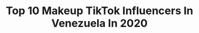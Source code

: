 ---
title: Top 10 Makeup TikTok Influencers In Venezuela In 2020
description: >-
  Find top makeup TikTok influencers in Venezuela in 2020. Most popular hashtags: #makeup #venezuela #dance #comedia.
platform: TikTok
profiles:
  - username: "edduraf"
    fullname: >-
      Eduardo Mata
    location: "Venezuela"
    followers: 123597
    engagement: 1274
    commentsToLikes: 0.022722
    id: cka0vtkjv00780i78dnf0lsv7
    verified: false
    hashtags: "#caminata, #kunno, #diva, #dance"
  - username: "alteregodiaz"
    fullname: >-
      Cleo
    location: "Venezuela"
    followers: 658956
    engagement: 1223
    commentsToLikes: 0.005144
    id: ck9eqvkatz1590j78qni2lnqc
    verified: false
    hashtags: "#dance, #fail, #papasote, #mamasota"
  - username: "marianlugolcm"
    fullname: >-
      Marian lugo
    location: "Venezuela"
    followers: 5154
    engagement: 1079
    commentsToLikes: 0.024957
    id: cka0hrm0qafoy0i78r60grvoq
    verified: false
    hashtags: "#makeuphacks, #pizza, #base, #foundation"
  - username: "soylexiii"
    fullname: >-
      Lexi
    location: "Venezuela"
    followers: 31155
    engagement: 604
    commentsToLikes: 0.022886
    id: cka0s3fzzjp0o0i78kpqijjwz
    verified: false
    hashtags: "#noseasimbecil, #perfeccion, #buenosdias, #pillowchallange"
  - username: "carlagcg"
    fullname: >-
      carlagcg
    location: "Venezuela"
    followers: 43186
    engagement: 789
    commentsToLikes: 0.056194
    id: ckageqxomm6t90i783jfigb04
    verified: false
    hashtags: "#limonchallange, #reto, #pensandocomofuitangil, #venezuela"
  - username: "orianatoubia_"
    fullname: >-
      Oriana Toubia🌹
    location: "Venezuela"
    followers: 35500
    engagement: 1411
    commentsToLikes: 0.015646
    id: ckaci1tu61nn10i78b91to6pu
    verified: false
    hashtags: "#prochoice, #makeuptutorial, #storytime, #maquillaje"
  - username: "dayeli_bautista"
    fullname: >-
      Dayeli Bautista 
    location: "Venezuela"
    followers: 62648
    engagement: 851
    commentsToLikes: 0.056474
    id: cka0yvn5wcwvl0i78yenmfsol
    verified: false
    hashtags: "#dinoday, #dayirecetitas, #makeup, #recetas"
  - username: "dayiabreutv"
    fullname: >-
      Dayana Abreu
    location: "Venezuela"
    followers: 27025
    engagement: 735
    commentsToLikes: 0.060055
    id: ck9fx9y4c5n6j0j78iwwvnbc6
    verified: false
    hashtags: "#cuadrocongelado, #madres, #tips, #upanddown"
  - username: "kardashianlifestyle"
    fullname: >-
      Jhellen
    location: "Venezuela"
    followers: 44145
    engagement: 254
    commentsToLikes: 0.008324
    id: ck9215r6egzn50j78y79z87ig
    verified: false
    hashtags: "#ellen, #truethompson, #dailybeautyhacks, #valentinesday"
  - username: "mariapatriciag"
    fullname: >-
      Maripat 🤍
    location: "Venezuela"
    followers: 2832
    engagement: 624
    commentsToLikes: 0.024247
    id: ck9veu1280ivy0j78xy8j1eic
    verified: false
    hashtags: "#parati, #6segundosreto, #venezuela, #pov"
---